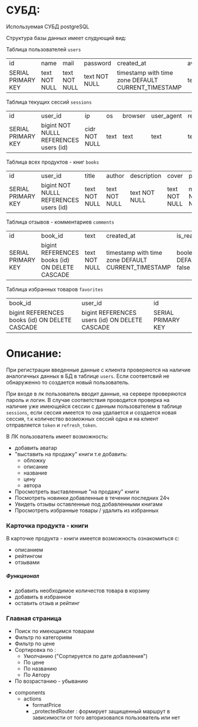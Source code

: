 # СУБД:
Используемая СУБД postgreSQL

Структура базы данных имеет слудующий вид:

Таблица пользователей `users`
<table>
<tr>
<td>id</td><td>name</td><td>mail</td><td>password</td><td>created_at</td><td>avatar</td><td>phone</td>
</tr>
<tr>
<td>SERIAL PRIMARY KEY</td>
<td>text NOT NULL</td>
<td>text NOT NULL</td>
<td>text NOT NULL</td>
<td>timestamp with time zone DEFAULT CURRENT_TIMESTAMP</td>
<td>text</td>
<td>text</td>
</tr>
  </table>

Таблица текущих сессий `sessions`
<table>
<tr>
<td>id</td><td>user_id</td><td>ip</td><td>os</td><td>browser</td><td>user_agent</td>
<td>refresh_token</td><td>expired_at</td><td>created_at</td><td>name</td>
</tr>
<tr>
<td>SERIAL PRIMARY KEY</td>
<td>bigint NOT NULLL REFERENCES users (id)</td>
<td>cidr NOT NULL</td>
<td>text</td> 
<td>text</td>
<td>text</td>
<td>text</td>
<td>timestamp with time zone</td>
<td>timestamp with time zone</td>
<td>text</td>
</tr>
</table>

Таблица всех продуктов - книг `books`
<table>
<tr>
<td>id</td><td>user_id</td><td>title</td><td>author</td><td>description</td><td>cover</td>
<td>price</td><td>created_at</td><td>rating</td><td>category</td><td>sale</td>
</tr>
<tr>
<td>SERIAL PRIMARY KEY</td>
<td>bigint NOT NULLL REFERENCES users (id)</td>
<td>text NOT NULL</td>
<td>text NOT NULL</td>
<td>text NOT NULL</td>
<td>text NOT NULL</td>
<td>money NOT NULL</td>
<td>timestamp with time zone DEFAULT CURRENT_TIMESTAMP</td>
<td>real</td>
<td>text</td>
<td>boolean DEFAULT false</td>
</tr>
</table>

Таблица отзывов - комментариев `comments`
<table>
<tr>
<td>id</td><td>book_id</td><td>text</td><td>created_at</td>
<td>is_read</td><td>author_name</td><td>rating</td>
</tr>
<tr>
<td>SERIAL PRIMARY KEY</td>
<td>bigint REFERENCES books (id) ON DELETE CASCADE</td>
<td>text NOT NULL</td>
<td>timestamp with time zone DEFAULT CURRENT_TIMESTAMP</td>
<td>boolean DEFAULT false</td>
<td>text</td>
<td>smallint</td>
</tr>
</table>

Таблица избранных товаров `favorites`
<table>
<tr>
<td>book_id</td><td>user_id</td><td>id</td>
</tr>
<tr>
<td>bigint REFERENCES books (id) ON DELETE CASCADE</td>
<td>bigint REFERENCES users (id) ON DELETE CASCADE</td>
<td>SERIAL PRIMARY KEY</td>
</tr>
</table>

# Описание:

При регистрации введенные данные с клиента проверяются на наличие аналогичных данных в БД в таблице `users`. Если соответсвий не обнаруженно то создается новый пользователь. 

При входе в лк пользователь вводит данные, на сервере проверяются пароль и логин. 
В случае соответствия проводится проверка на наличие уже имеющейся сессии с данным пользователем в таблице `sessions`, если сессия имеется то она удалается и создается новая сессия, т.к количество возможных сессий одна и на клиент отправляется `token` и `refresh_token`.

В ЛК пользователь имеет возможность:
<ul>
<li>добавить аватар</li>
<li>"выставить на продажу" книги т.е добавить:
<ul>
<li>обложку</li>
<li>описание</li>
<li>название</li>
<li>цену</li>
<li>автора</li>
</ul>
</li>
<li>Просмотреть выставленные "на продажу" книги</li>
<li>Посмотреть новинки добавленные в течении последних 24ч</li>
<li>Увидеть отзывы оставленные под добавленными книгами</li>
<li>Просмотреть избранные товары / удалить из избранных</li>
</ul>

### Карточка продукта - книги

В карточке продукта - книги имеется возможность ознакомиться c:
<ul>
<li>описанием</li>
<li>рейтингом</li>
<li>отзывами</li>
</ul>

##### Функционал

<ul>
<li> добавить необходимое количестов товара в корзину</li>
<li>добавить в избранное</li>
<li> оставить отзыв и рейтинг</li>
</ul>

### Главная страница

<ul>
<li>Поиск по имеющимся товарам</li>
<li>Фильтр по категориям</li>
<li>Фильтр по цене</li>
<li>Сортировка по :
<ul>
<li>Умолчанию ("Сортируется по дате добавления")</li>
<li>По цене</li>
<li>По названию</li>
<li>По Автору</li>
</ul>
</li>
<li>По возрастанию - убыванию</li>
</ul>

<ul>
  <li>components
  <ul>
    <li>actions
    <ul>
    <li>
      formatPrice
    </li>
    <li>
     _protectedRouter : формирует защищенный маршрут в зависимости от того авторизовался пользователь или нет
    </li>
    </ul>
    </li>
  </ul>
  </li>
</ul>
